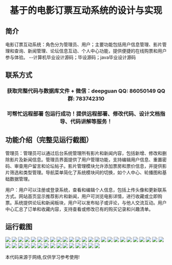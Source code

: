 <p><h1 align="center">基于的电影订票互动系统的设计与实现</h1></p>

## 简介
电影订票互动系统：角色分为管理员、用户；主要功能包括用户信息管理、影片管理和查询、新闻管理、论坛信息互动、个人中心功能，提供便捷的在线购票和用户参与体验。    --计算机毕业设计源码；毕设源码；java毕业设计源码


## 联系方式
<p><h3 align="center">获取完整代码与数据库文件 + 微信：deepguan QQ: 86050149 QQ群: 783742310</h3></p>
<p><h3 align="center">可帮忙远程部署 包运行成功！提供远程部署、修改代码、设计文档指导、代码讲解等服务！</h3></p>

## 功能介绍（完整见运行截图）
管理员：管理员可以通过后台系统管理所有影片和新闻内容，包括新增、修改和删除影片及新闻信息。管理员界面提供了用户管理功能，支持编辑用户信息、重置密码、审查用户留言和论坛帖子。影片管理模块允许添加票房和票价信息，并提供影片筛选和类型管理。导航菜单简化了系统模块间的切换，如个人中心、轮播图和基础数据管理。

用户：用户可以注册或登录系统，查看和编辑个人信息，包括上传头像和更新联系方式。网站首页显示推荐影片和新闻，用户可浏览电影详情，进行收藏或立即购票。系统提供论坛和新闻板块，用户可以发布帖子或评论，与他人交流互动。用户中心汇总了订单和收藏内容，支持查看或修改已有的购买记录和兴趣清单。


## 运行截图
![](https://bs-1329754181.cos.ap-shanghai.myqcloud.com/ssm/MovieTicketBookingSystem/img/001.jpg)
![](https://bs-1329754181.cos.ap-shanghai.myqcloud.com/ssm/MovieTicketBookingSystem/img/002.jpg)
![](https://bs-1329754181.cos.ap-shanghai.myqcloud.com/ssm/MovieTicketBookingSystem/img/003.jpg)
![](https://bs-1329754181.cos.ap-shanghai.myqcloud.com/ssm/MovieTicketBookingSystem/img/004.jpg)
![](https://bs-1329754181.cos.ap-shanghai.myqcloud.com/ssm/MovieTicketBookingSystem/img/005.jpg)
![](https://bs-1329754181.cos.ap-shanghai.myqcloud.com/ssm/MovieTicketBookingSystem/img/006.jpg)
![](https://bs-1329754181.cos.ap-shanghai.myqcloud.com/ssm/MovieTicketBookingSystem/img/007.jpg)
![](https://bs-1329754181.cos.ap-shanghai.myqcloud.com/ssm/MovieTicketBookingSystem/img/008.jpg)
![](https://bs-1329754181.cos.ap-shanghai.myqcloud.com/ssm/MovieTicketBookingSystem/img/009.jpg)
![](https://bs-1329754181.cos.ap-shanghai.myqcloud.com/ssm/MovieTicketBookingSystem/img/010.jpg)
![](https://bs-1329754181.cos.ap-shanghai.myqcloud.com/ssm/MovieTicketBookingSystem/img/011.jpg)
![](https://bs-1329754181.cos.ap-shanghai.myqcloud.com/ssm/MovieTicketBookingSystem/img/012.jpg)
![](https://bs-1329754181.cos.ap-shanghai.myqcloud.com/ssm/MovieTicketBookingSystem/img/013.jpg)
![](https://bs-1329754181.cos.ap-shanghai.myqcloud.com/ssm/MovieTicketBookingSystem/img/014.jpg)
![](https://bs-1329754181.cos.ap-shanghai.myqcloud.com/ssm/MovieTicketBookingSystem/img/015.jpg)
![](https://bs-1329754181.cos.ap-shanghai.myqcloud.com/ssm/MovieTicketBookingSystem/img/016.jpg)
![](https://bs-1329754181.cos.ap-shanghai.myqcloud.com/ssm/MovieTicketBookingSystem/img/017.jpg)
![](https://bs-1329754181.cos.ap-shanghai.myqcloud.com/ssm/MovieTicketBookingSystem/img/018.jpg)
![](https://bs-1329754181.cos.ap-shanghai.myqcloud.com/ssm/MovieTicketBookingSystem/img/019.jpg)
![](https://bs-1329754181.cos.ap-shanghai.myqcloud.com/ssm/MovieTicketBookingSystem/img/020.jpg)
![](https://bs-1329754181.cos.ap-shanghai.myqcloud.com/ssm/MovieTicketBookingSystem/img/021.jpg)
![](https://bs-1329754181.cos.ap-shanghai.myqcloud.com/ssm/MovieTicketBookingSystem/img/022.jpg)
![](https://bs-1329754181.cos.ap-shanghai.myqcloud.com/ssm/MovieTicketBookingSystem/img/023.jpg)
![](https://bs-1329754181.cos.ap-shanghai.myqcloud.com/ssm/MovieTicketBookingSystem/img/024.jpg)
![](https://bs-1329754181.cos.ap-shanghai.myqcloud.com/ssm/MovieTicketBookingSystem/img/025.jpg)
![](https://bs-1329754181.cos.ap-shanghai.myqcloud.com/ssm/MovieTicketBookingSystem/img/026.jpg)
![](https://bs-1329754181.cos.ap-shanghai.myqcloud.com/ssm/MovieTicketBookingSystem/img/027.jpg)
![](https://bs-1329754181.cos.ap-shanghai.myqcloud.com/ssm/MovieTicketBookingSystem/img/028.jpg)
![](https://bs-1329754181.cos.ap-shanghai.myqcloud.com/ssm/MovieTicketBookingSystem/img/029.jpg)
![](https://bs-1329754181.cos.ap-shanghai.myqcloud.com/ssm/MovieTicketBookingSystem/img/030.jpg)
![](https://bs-1329754181.cos.ap-shanghai.myqcloud.com/ssm/MovieTicketBookingSystem/img/031.jpg)
![](https://bs-1329754181.cos.ap-shanghai.myqcloud.com/ssm/MovieTicketBookingSystem/img/032.jpg)
![](https://bs-1329754181.cos.ap-shanghai.myqcloud.com/ssm/MovieTicketBookingSystem/img/033.jpg)
![](https://bs-1329754181.cos.ap-shanghai.myqcloud.com/ssm/MovieTicketBookingSystem/img/034.jpg)
![](https://bs-1329754181.cos.ap-shanghai.myqcloud.com/ssm/MovieTicketBookingSystem/img/035.jpg)
![](https://bs-1329754181.cos.ap-shanghai.myqcloud.com/ssm/MovieTicketBookingSystem/img/036.jpg)
![](https://bs-1329754181.cos.ap-shanghai.myqcloud.com/ssm/MovieTicketBookingSystem/img/037.jpg)
![](https://bs-1329754181.cos.ap-shanghai.myqcloud.com/ssm/MovieTicketBookingSystem/img/038.jpg)
![](https://bs-1329754181.cos.ap-shanghai.myqcloud.com/ssm/MovieTicketBookingSystem/img/039.jpg)
![](https://bs-1329754181.cos.ap-shanghai.myqcloud.com/ssm/MovieTicketBookingSystem/img/040.jpg)

<p>本代码来源于网络,仅供学习参考使用!</p>
